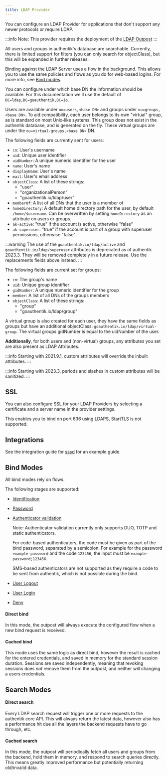 ```yaml
---
title: LDAP Provider
---
```


You can configure an LDAP Provider for applications that don't support any newer protocols or require LDAP.

:::info
Note: This provider requires the deployment of the [LDAP Outpost](../../outposts/)
:::

All users and groups in authentik's database are searchable. Currently, there is limited support for filters (you can only search for objectClass), but this will be expanded in further releases.

Binding against the LDAP Server uses a flow in the background. This allows you to use the same policies and flows as you do for web-based logins. For more info, see [Bind modes](#bind-modes).

You can configure under which base DN the information should be available. For this documentation we'll use the default of `DC=ldap,DC=goauthentik,DC=io`.

Users are available under `ou=users,<base DN>` and groups under `ou=groups,<base DN>`. To aid compatibility, each user belongs to its own "virtual" group, as is standard on most Unix-like systems. This group does not exist in the authentik database, and is generated on the fly. These virtual groups are under the `ou=virtual-groups,<base DN>` DN.

The following fields are currently sent for users:

-   `cn`: User's username
-   `uid`: Unique user identifier
-   `uidNumber`: A unique numeric identifier for the user
-   `name`: User's name
-   `displayName`: User's name
-   `mail`: User's email address
-   `objectClass`: A list of these strings:
    -   "user"
    -   "organizationalPerson"
    -   "goauthentik.io/ldap/user"
-   `memberOf`: A list of all DNs that the user is a member of
-   `homeDirectory`: A default home directory path for the user, by default `/home/$username`. Can be overwritten by setting `homeDirectory` as an attribute on users or groups.
-   `ak-active`: "true" if the account is active, otherwise "false"
-   `ak-superuser`: "true" if the account is part of a group with superuser permissions, otherwise "false"

:::warning
The use of the `goauthentik.io/ldap/active` and `goauthentik.io/ldap/superuser` attributes is deprecated as of authentik 2023.3. They will be removed completely in a future release.
Use the replacements fields above instead.
:::

The following fields are current set for groups:

-   `cn`: The group's name
-   `uid`: Unique group identifier
-   `gidNumber`: A unique numeric identifier for the group
-   `member`: A list of all DNs of the groups members
-   `objectClass`: A list of these strings:
    -   "group"
    -   "goauthentik.io/ldap/group"

A virtual group is also created for each user, they have the same fields as groups but have an additional objectClass: `goauthentik.io/ldap/virtual-group`.
The virtual groups gidNumber is equal to the uidNumber of the user.

**Additionally**, for both users and (non-virtual) groups, any attributes you set are also present as LDAP Attributes.

:::info
Starting with 2021.9.1, custom attributes will override the inbuilt attributes.
:::

:::info
Starting with 2023.3, periods and slashes in custom attributes will be sanitized.
:::

## SSL

You can also configure SSL for your LDAP Providers by selecting a certificate and a server name in the provider settings.

This enables you to bind on port 636 using LDAPS, StartTLS is not supported.

## Integrations

See the integration guide for [sssd](../../../integrations/services/sssd/) for
an example guide.

## Bind Modes

All bind modes rely on flows.

The following stages are supported:

-   [Identification](../../flow/stages/identification/index.md)
-   [Password](../../flow/stages/password/index.md)
-   [Authenticator validation](../../flow/stages/authenticator_validate/index.md)

    Note: Authenticator validation currently only supports DUO, TOTP and static authenticators.

    For code-based authenticators, the code must be given as part of the bind password, separated by a semicolon. For example for the password `example-password` and the code `123456`, the input must be `example-password;123456`.

    SMS-based authenticators are not supported as they require a code to be sent from authentik, which is not possible during the bind.

-   [User Logout](../../flow/stages/user_logout.md)
-   [User Login](../../flow/stages/user_login/index.md)
-   [Deny](../../flow/stages/deny.md)

#### Direct bind

In this mode, the outpost will always execute the configured flow when a new bind request is received.

#### Cached bind

This mode uses the same logic as direct bind, however the result is cached for the entered credentials, and saved in memory for the standard session duration. Sessions are saved independently, meaning that revoking sessions does _not_ remove them from the outpost, and neither will changing a users credentials.

## Search Modes

#### Direct search

Every LDAP search request will trigger one or more requests to the authentik core API. This will always return the latest data, however also has a performance hit due all the layers the backend requests have to go through, etc.

#### Cached search

In this mode, the outpost will periodically fetch all users and groups from the backend, hold them in memory, and respond to search queries directly. This means greatly improved performance but potentially returning old/invalid data.
